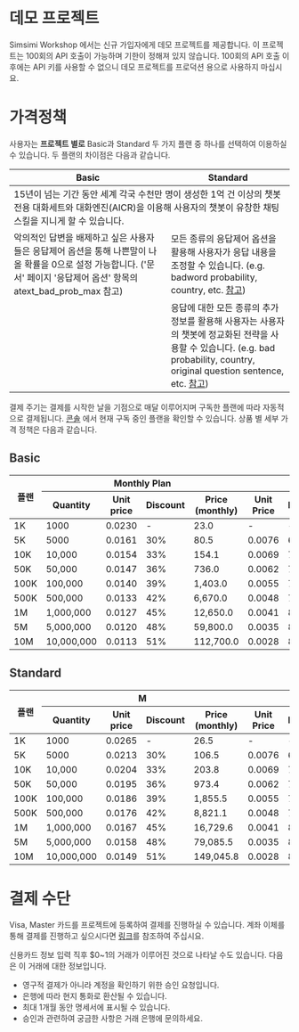 <style
  type="text/css">
style {color:#ffffff;display:hidden}
h1, h2, h3, h4, h5, h6 {color:#333333;}
p, li {color:#333333}
code {color:#000080;}
</style>

# 데모 프로젝트

Simsimi Workshop 에서는 신규 가입자에게 데모 프로젝트를 제공합니다. 이 프로젝트는 100회의 API 호출이 가능하며 기한이 정해져 있지 않습니다. 100회의 API 호출 이후에는 API 키를 사용할 수 없으니 데모 프로젝트를 프로덕션 용으로 사용하지 마십시요.

# 가격정책

사용자는 **프로젝트 별로** Basic과 Standard 두 가지 플랜 중 하나를 선택하여 이용하실 수 있습니다. 두 플랜의 차이점은 다음과 같습니다.

<table>
<thead>
<tr>
<th>Basic</th>
<th>Standard</th>
</tr>
</thead>
<tbody>
<tr>
<td colspan="2">15년이 넘는 기간 동안 세계 각국 수천만 명이 생성한 1억 건 이상의 챗봇 전용 대화세트와 대화엔진(AICR)을 이용해 사용자의 챗봇이 유창한 채팅 스킬을 지니게 할 수 있습니다.</td>
</tr>
<tr>
<td>악의적인 답변을 배제하고 싶은 사용자들은 응답제어 옵션을 통해 나쁜말이 나올 확률을 0으로 설정 가능합니다. ('문서' 페이지 '응답제어 옵션' 항목의 atext_bad_prob_max 참고)</td>
<td>모든 종류의 응답제어 옵션을 활용해 사용자가 응답 내용을 조정할 수 있습니다. (e.g. badword probability, country, etc. <a href="https://workshop.simsimi.com/document?lc=ko#st_filter_options">참고</a>)</td>
</tr>
<tr>
<td></td>
<td>응답에 대한 모든 종류의 추가 정보를 활용해 사용자는 사용자의 챗봇에 정교화된 전략을 사용할 수 있습니다. (e.g. bad probability, country, original question sentence, etc. <a href="https://workshop.simsimi.com/document?lc=ko#st_additional_info_details">참고</a>)</td>
</tr>
</tbody>
</table>

결제 주기는 결제를 시작한 날을 기점으로 매달 이루어지며 구독한 플랜에 따라 자동적으로 결제됩니다. [콘솔](https://workshop.simsimi.com/dashboard) 에서 현재 구독 중인 플랜을 확인할 수 있습니다. 상품 별 세부 가격 정책은 다음과 같습니다.

## Basic

<table>
<thead>
<tr>
<th rowspan="2">플랜</th>
<th colspan="4">Monthly Plan</th>
<th colspan="4">Annual Plan</th>
</tr>
<tr>
<th>Quantity</th>
<th>Unit price</th>
<th>Discount</th>
<th>Price<br/>(monthly)</th>
<th>Unit Price</th>
<th>Discount</th>
<th>Price<br/>(monthly)</th>
<th>Price<br/>(annually)</th>
</tr>
</thead>
<tbody>
<tr>
<td>1K</td>
<td>1000</td>
<td>0.0230</td>
<td>-</td>
<td>23.0</td>
<td>-</td>
<td>-</td>
<td>-</td>
<td>-</td>
</tr>
<tr>
<td>5K</td>
<td>5000</td>
<td>0.0161</td>
<td>30%</td>
<td>80.5</td>
<td>0.0076</td>
<td>67%</td>
<td>38</td>
<td>455.4</td>
</tr>
<tr>
<td>10K</td>
<td>10,000</td>
<td>0.0154</td>
<td>33%</td>
<td>154.1</td>
<td>0.0069</td>
<td>70%</td>
<td>69</td>
<td>828.0</td>
</tr>
<tr>
<td>50K</td>
<td>50,000</td>
<td>0.0147</td>
<td>36%</td>
<td>736.0</td>
<td>0.0062</td>
<td>73%</td>
<td>311</td>
<td>3,726.0</td>
</tr>
<tr>
<td>100K</td>
<td>100,000</td>
<td>0.0140</td>
<td>39%</td>
<td>1,403.0</td>
<td>0.0055</td>
<td>76%</td>
<td>552</td>
<td>6,624.0</td>
</tr>
<tr>
<td>500K</td>
<td>500,000</td>
<td>0.0133</td>
<td>42%</td>
<td>6,670.0</td>
<td>0.0048</td>
<td>79%</td>
<td>2,415</td>
<td>28,980.0</td>
</tr>
<tr>
<td>1M</td>
<td>1,000,000</td>
<td>0.0127</td>
<td>45%</td>
<td>12,650.0</td>
<td>0.0041</td>
<td>82%</td>
<td>4,140</td>
<td>49,680.0</td>
</tr>
<tr>
<td>5M</td>
<td>5,000,000</td>
<td>0.0120</td>
<td>48%</td>
<td>59,800.0</td>
<td>0.0035</td>
<td>85%</td>
<td>17,250</td>
<td>207,000.0</td>
</tr>
<tr>
<td>10M</td>
<td>10,000,000</td>
<td>0.0113</td>
<td>51%</td>
<td>112,700.0</td>
<td>0.0028</td>
<td>88%</td>
<td>27,600</td>
<td>331,200.0</td>
</tr>
</tbody>
</table>



## Standard

<table>
<thead>
<tr>
<th rowspan="2">플랜</th>
<th colspan="4">M</th>
<th colspan="4">Y</th>
</tr>
<tr>
<th>Quantity</th>
<th>Unit price</th>
<th>Discount</th>
<th>Price<br/>(monthly)</th>
<th>Unit Price</th>
<th>Discount</th>
<th>Price<br/>(monthly)</th>
<th>Price<br/>(annually)</th>
</tr>
</thead>
<tbody>
<tr>
<td>1K</td>
<td>1000</td>
<td>0.0265</td>
<td>-</td>
<td>26.5</td>
<td>-</td>
<td>-</td>
<td>-</td>
<td>-</td>
</tr>
<tr>
<td>5K</td>
<td>5000</td>
<td>0.0213</td>
<td>30%</td>
<td>106.5</td>
<td>0.0076</td>
<td>67%</td>
<td>50</td>
<td>602.3</td>
</tr>
<tr>
<td>10K</td>
<td>10,000</td>
<td>0.0204</td>
<td>33%</td>
<td>203.8</td>
<td>0.0069</td>
<td>70%</td>
<td>91</td>
<td>1,095.0</td>
</tr>
<tr>
<td>50K</td>
<td>50,000</td>
<td>0.0195</td>
<td>36%</td>
<td>973.4</td>
<td>0.0062</td>
<td>73%</td>
<td>411</td>
<td>4,927.6</td>
</tr>
<tr>
<td>100K</td>
<td>100,000</td>
<td>0.0186</td>
<td>39%</td>
<td>1,855.5</td>
<td>0.0055</td>
<td>76%</td>
<td>730</td>
<td>8,760.2</td>
</tr>
<tr>
<td>500K</td>
<td>500,000</td>
<td>0.0176</td>
<td>42%</td>
<td>8,821.1</td>
<td>0.0048</td>
<td>79%</td>
<td>3,194</td>
<td>38,326.1</td>
</tr>
<tr>
<td>1M</td>
<td>1,000,000</td>
<td>0.0167</td>
<td>45%</td>
<td>16,729.6</td>
<td>0.0041</td>
<td>82%</td>
<td>5,475</td>
<td>65,701.8</td>
</tr>
<tr>
<td>5M</td>
<td>5,000,000</td>
<td>0.0158</td>
<td>48%</td>
<td>79,085.5</td>
<td>0.0035</td>
<td>85%</td>
<td>22,813</td>
<td>273,757.5</td>
</tr>
<tr>
<td>10M</td>
<td>10,000,000</td>
<td>0.0149</td>
<td>51%</td>
<td>149,045.8</td>
<td>0.0028</td>
<td>88%</td>
<td>36,501</td>
<td>438,012.0</td>
</tr>
</tbody>
</table>


# 결제 수단

Visa, Master 카드를 프로젝트에 등록하여 결제를 진행하실 수 있습니다. 계좌 이체를 통해 결제를 진행하고 싶으시다면 [링크](https://workshop.simsimi.com/support?lc=ko#st_payment_q1)를 참조하여 주십시요.

신용카드 정보 입력 직후 $0~1의 거래가 이루어진 것으로 나타날 수도 있습니다. 다음은 이 거래에 대한 정보입니다.

* 영구적 결제가 아니라 계정을 확인하기 위한 승인 요청입니다.
* 은행에 따라 현지 통화로 환산될 수 있습니다.
* 최대 1개월 동안 명세서에 표시될 수 있습니다.
* 승인과 관련하여 궁금한 사항은 거래 은행에 문의하세요.
